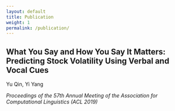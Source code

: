 ```yaml
---
layout: default
title: Publication
weight: 1
permalink: /publication/
---
```


## What You Say and How You Say It Matters: Predicting Stock Volatility Using Verbal and Vocal Cues

Yu Qin, Yi Yang

*Proceedings of the 57th Annual Meeting of the Association for Computational Linguistics (ACL 2019)*